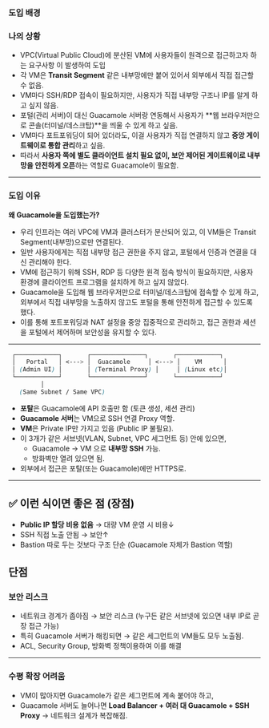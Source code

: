 ### 도입 배경


### 나의 상황 

- VPC(Virtual Public Cloud)에 분산된 VM에 사용자들이 원격으로 접근하고자 하는 요구사항 이 발생하여 도입 
- 각 VM은 **Transit Segment** 같은 내부망에만 붙어 있어서 외부에서 직접 접근할 수 없음.
- VM마다 SSH/RDP 접속이 필요하지만, 사용자가 직접 내부망 구조나 IP를 알게 하고 싶지 않음. 
- 포털(관리 서버)이 대신 Guacamole 서버랑 연동해서 사용자가 **웹 브라우저만으로 콘솔(터미널/데스크탑)**을 띄울 수 있게 하고 싶음.
- VM마다 포트포워딩이 되어 있더라도, 이걸 사용자가 직접 연결하지 않고 **중앙 게이트웨이로 통합 관리**하고 싶음.
- 따라서 **사용자 쪽에 별도 클라이언트 설치 필요 없이, 보안 제어된 게이트웨이로 내부망을 안전하게 오픈**하는 역할로 Guacamole이 필요함.

---

### 도입 이유

**왜 Guacamole을 도입했는가?**

- 우리 인프라는 여러 VPC에 VM과 클러스터가 분산되어 있고, 이 VM들은 Transit Segment(내부망)으로만 연결된다.
- 일반 사용자에게는 직접 내부망 접근 권한을 주지 않고, 포털에서 인증과 연결을 대신 관리해야 한다.
- VM에 접근하기 위해 SSH, RDP 등 다양한 원격 접속 방식이 필요하지만, 사용자 환경에 클라이언트 프로그램을 설치하게 하고 싶지 않았다.
- Guacamole을 도입해 웹 브라우저만으로 터미널/데스크탑에 접속할 수 있게 하고, 외부에서 직접 내부망을 노출하지 않고도 포털을 통해 안전하게 접근할 수 있도록 했다.
- 이를 통해 포트포워딩과 NAT 설정을 중앙 집중적으로 관리하고, 접근 권한과 세션을 포털에서 제어하며 보안성을 유지할 수 있다.

---

```scss
 ┌────────────┐       ┌───────────────┐       ┌────────────┐
 │   Portal   │ <---> │  Guacamole     │ <---> │    VM      │
 │ (Admin UI) │       │ (Terminal Proxy) │     │ (Linux etc)│
 └────────────┘       └───────────────┘       └────────────┘
         │
   (Same Subnet / Same VPC)

```

- **포탈**은 Guacamole에 API 호출만 함 (토큰 생성, 세션 관리)
- **Guacamole 서버**는 VM으로 SSH 연결 Proxy 역할.
- **VM**은 Private IP만 가지고 있음 (Public IP 불필요).
- 이 3개가 같은 서브넷(VLAN, Subnet, VPC 세그먼트 등) 안에 있으면,
    - Guacamole → VM 으로 **내부망 SSH** 가능.
    - 방화벽만 열려 있으면 됨.
- 외부에서 접근은 포탈(또는 Guacamole)에만 HTTPS로.
---


## ✅ 이런 식이면 좋은 점 (장점)

- **Public IP 할당 비용 없음** → 대량 VM 운영 시 비용↓
- SSH 직접 노출 안됨 → 보안↑
- Bastion 따로 두는 것보다 구조 단순 (Guacamole 자체가 Bastion 역할)


## 단점

### 보안 리스크

- 네트워크 경계가 좁아짐 → 보안 리스크  (누구든 같은 서브넷에 있으면 내부 IP로 곧장 접근 가능)
- 특히 Guacamole 서버가 해킹되면 → 같은 세그먼트의 VM들도 모두 노출됨.
- ACL, Security Group, 방화벽 정책이용하여 이를 해결

---
### 수평 확장 어려움

- VM이 많아지면 Guacamole가 같은 세그먼트에 계속 붙어야 하고,
- Guacamole 서버도 늘어나면 **Load Balancer + 여러 대 Guacamole + SSH Proxy** → 네트워크 설계가 복잡해짐.